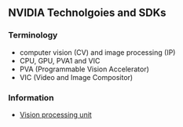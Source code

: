 ## NVIDIA Technolgoies and SDKs


### Terminology
- computer vision (CV) and image processing (IP)
- CPU, GPU, PVA1 and VIC
- PVA (Programmable Vision Accelerator) 
- VIC (Video and Image Compositor)



### Information
- [Vision processing unit](https://en.wikipedia.org/wiki/Vision_processing_unit)


